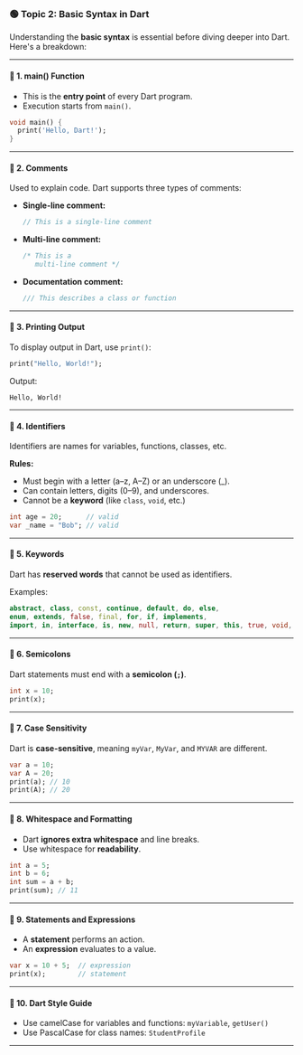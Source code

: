 ### 🟢 **Topic 2: Basic Syntax in Dart**

Understanding the **basic syntax** is essential before diving deeper into Dart. Here's a breakdown:

---

#### 📌 1. **main() Function**

* This is the **entry point** of every Dart program.
* Execution starts from `main()`.

```dart
void main() {
  print('Hello, Dart!');
}
```

---

#### 📌 2. **Comments**

Used to explain code. Dart supports three types of comments:

* **Single-line comment:**

  ```dart
  // This is a single-line comment
  ```

* **Multi-line comment:**

  ```dart
  /* This is a 
     multi-line comment */
  ```

* **Documentation comment:**

  ```dart
  /// This describes a class or function
  ```

---

#### 📌 3. **Printing Output**

To display output in Dart, use `print()`:

```dart
print("Hello, World!");
```

Output:

```
Hello, World!
```

---

#### 📌 4. **Identifiers**

Identifiers are names for variables, functions, classes, etc.

**Rules:**

* Must begin with a letter (a–z, A–Z) or an underscore (\_).
* Can contain letters, digits (0–9), and underscores.
* Cannot be a **keyword** (like `class`, `void`, etc.)

```dart
int age = 20;      // valid
var _name = "Bob"; // valid
```

---

#### 📌 5. **Keywords**

Dart has **reserved words** that cannot be used as identifiers.

Examples:

```dart
abstract, class, const, continue, default, do, else,
enum, extends, false, final, for, if, implements,
import, in, interface, is, new, null, return, super, this, true, void, while
```

---

#### 📌 6. **Semicolons**

Dart statements must end with a **semicolon (`;`)**.

```dart
int x = 10;
print(x);
```

---

#### 📌 7. **Case Sensitivity**

Dart is **case-sensitive**, meaning `myVar`, `MyVar`, and `MYVAR` are different.

```dart
var a = 10;
var A = 20;
print(a); // 10
print(A); // 20
```

---

#### 📌 8. **Whitespace and Formatting**

* Dart **ignores extra whitespace** and line breaks.
* Use whitespace for **readability**.

```dart
int a = 5;
int b = 6;
int sum = a + b;
print(sum); // 11
```

---

#### 📌 9. **Statements and Expressions**

* A **statement** performs an action.
* An **expression** evaluates to a value.

```dart
var x = 10 + 5;  // expression
print(x);        // statement
```

---

#### 📌 10. **Dart Style Guide**

* Use camelCase for variables and functions: `myVariable`, `getUser()`
* Use PascalCase for class names: `StudentProfile`

---

 